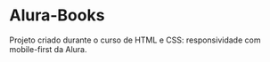 # Alura-Books
Projeto criado durante o curso de HTML e CSS: responsividade com mobile-first da Alura.

